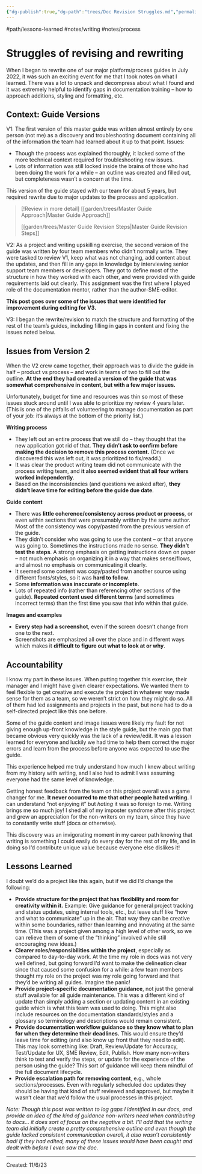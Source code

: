 ```yaml
---
{"dg-publish":true,"dg-path":"trees/Doc Revision Struggles.md","permalink":"/trees/doc-revision-struggles/","created":"2024-12-14T14:00:20.942-05:00","updated":"2025-04-10T23:20:45.409-04:00"}
---
```


#path/lessons-learned #notes/writing #notes/process
# Struggles of revising and rewriting
When I began to rewrite one of our major platform/process guides in July 2022, it was such an exciting event for me that I took notes on what I learned. There was a lot to unpack and decompress about what I found and it was extremely helpful to identify gaps in documentation training – how to approach additions, styling and formatting, etc.

## Context: Guide Versions

V1: The first version of this master guide was written almost entirely by one person (not me) as a discovery and troubleshooting document containing all of the information the team had learned about it up to that point. Issues:

- Though the process was explained thoroughly, it lacked some of the more technical context required for troubleshooting new issues.
- Lots of information was still locked inside the brains of those who had been doing the work for a while – an outline was created and filled out, but completeness wasn’t a concern at the time.

This version of the guide stayed with our team for about 5 years, but required rewrite due to major updates to the process and application.

> [!Review in more detail]
> [[garden/trees/Master Guide Approach\|Master Guide Approach]]
> 
> [[garden/trees/Master Guide Revision Steps\|Master Guide Revision Steps]]

V2: As a project and writing upskilling exercise, the second version of the guide was written by four team members who didn’t normally write. They were tasked to review V1, keep what was not changing, add content about the updates, and then fill in any gaps in knowledge by interviewing senior support team members or developers. They got to define most of the structure in how they worked with each other, and were provided with guide requirements laid out clearly. This assignment was the first where I played role of the documentation mentor, rather than the author-SME-editor.

**This post goes over some of the issues that were identified for improvement during editing for V3.**

V3: I began the rewrite/revision to match the structure and formatting of the rest of the team’s guides, including filling in gaps in content and fixing the issues noted below.

## Issues from Version 2

When the V2 crew came together, their approach was to divide the guide in half – product vs process – and work in teams of two to fill out the outline. **At the end they had created a version of the guide that was somewhat comprehensive in content, but with a few major issues.**

Unfortunately, budget for time and resources was thin so most of these issues stuck around until I was able to prioritize my review 4 years later. (This is one of the pitfalls of volunteering to manage documentation as part of your job: it’s always at the bottom of the priority list.)

**Writing process**

- They left out an entire process that we still do – they thought that the new application got rid of that. **They didn’t ask to confirm before making the decision to remove this process content.** (Once we discovered this was left out, it was prioritized to fix/readd.)
- It was clear the product writing team did not communicate with the process writing team, and **it also seemed evident that all four writers worked independently**.
- Based on the inconsistencies (and questions we asked after), **they didn’t leave time for editing before the guide due date**.

**Guide content**

- There was **little coherence/consistency across product or process**, or even within sections that were presumably written by the same author. Most of the consistency was copy/pasted from the previous version of the guide.
- They didn’t consider who was going to use the content – or that anyone was going to. Sometimes the instructions made no sense. **They didn’t test the steps**. A strong emphasis on getting instructions down on paper – not much emphasis on organizing it in a way that makes sense/flows, and almost no emphasis on communicating it clearly.
- It seemed some content was copy/pasted from another source using different fonts/styles, so it was **hard to follow**.
- Some **information was inaccurate or incomplete**.
- Lots of repeated info (rather than referencing other sections of the guide). **Repeated content used different terms** (and sometimes incorrect terms) than the first time you saw that info within that guide.

**Images and examples**

- **Every step had a screenshot**, even if the screen doesn’t change from one to the next.
- Screenshots are emphasized all over the place and in different ways which makes it **difficult to figure out what to look at or why**.

## Accountability

I know my part in these issues. When putting together this exercise, their manager and I might have given clearer expectations. We wanted them to feel flexible to get creative and execute the project in whatever way made sense for them as a team, so we weren’t strict on how they might do so. All of them had led assignments and projects in the past, but none had to do a self-directed project like this one before.

Some of the guide content and image issues were likely my fault for not giving enough up-front knowledge in the style guide, but the main gap that became obvious very quickly was the lack of a review/edit. It was a lesson learned for everyone and luckily we had time to help them correct the major errors and learn from the process before anyone was expected to use the guide.

This experience helped me truly understand how much I knew about writing from my history with writing, and I also had to admit I was assuming everyone had the same level of knowledge.

Getting honest feedback from the team on this project overall was a game changer for me. **It never occurred to me that other people hated writing.** I can understand “not enjoying it” but _hating_ it was so foreign to me. Writing brings me so much joy! I shed all of my imposter syndrome after this project and grew an appreciation for the non-writers on my team, since they have to constantly write stuff (docs or otherwise).

This discovery was an invigorating moment in my career path knowing that writing is something I could easily do every day for the rest of my life, and in doing so I’d contribute unique value because everyone else dislikes it!

## Lessons Learned

I doubt we’d do a project like this again, but if we did I’d change the following:

- **Provide structure for the project that has flexibility and room for creativity within it.** Example: Give guidance for general project tracking and status updates, using internal tools, etc., but leave stuff like “how and what to communicate” up in the air. That way they can be creative within some boundaries, rather than learning and innovating at the same time. (This was a project given among a high level of other work, so we can relieve them of some of the “thinking” involved while still encouraging new ideas.)
- **Clearer roles/responsibilities within the project**, especially as compared to day-to-day work. At the time my role in docs was not very well defined, but going forward I’d want to make the delineation clear since that caused some confusion for a while: a few team members thought my role on the project was my role going forward and that they’d be writing all guides. Imagine the panic!
- **Provide project-specific documentation guidance**, not just the general stuff available for all guide maintenance. This was a different kind of update than simply adding a section or updating content in an existing guide which is what this team was used to doing. This might also include resources on the documentation standards/styles and a glossary so terminology and descriptions would remain consistent.
- **Provide documentation workflow guidance so they know what to plan for when they determine their deadlines.** This would ensure they’d leave time for editing (and also know up front that they need to edit). This may look something like: Draft, Review/Update for Accuracy, Test/Update for UX, SME Review, Edit, Publish. How many non-writers think to test and verify the steps, or update for the experience of the person using the guide? This sort of guidance will keep them mindful of the full document lifecycle.
- **Provide escalation path for removing content**, e.g., whole sections/processes. Even with regularly scheduled doc updates they should be having that kind of stuff reviewed and approved, but maybe it wasn’t clear that we’d follow the usual processes in this project.

_Note: Though this post was written to log gaps I identified in our docs, and provide an idea of the kind of guidance non-writers need when contributing to docs… it does sort of focus on the negative a bit. I’ll add that the writing team did initially create a pretty comprehensive outline and even though the guide lacked consistent communication overall, it also wasn’t consistently bad! If they had edited, many of these issues would have been caught and dealt with before I even saw the doc._

---
Created: 11/6/23